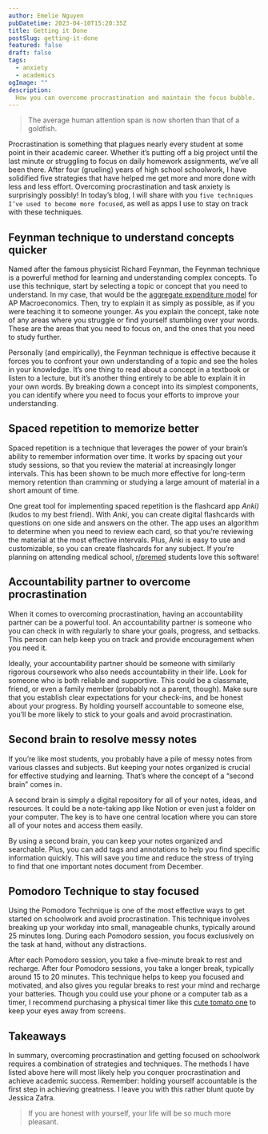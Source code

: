 ```yaml
---
author: Emelie Nguyen
pubDatetime: 2023-04-10T15:20:35Z
title: Getting it Done
postSlug: getting-it-done
featured: false
draft: false
tags:
  - anxiety
  - academics
ogImage: ""
description:
  How you can overcome procrastination and maintain the focus bubble.
---
```


> The average human attention span is now shorten than that of a goldfish.

Procrastination is something that plagues nearly every student at some point in their academic career. Whether it’s putting off a big project until the last minute or struggling to focus on daily homework assignments, we’ve all been there. After four (grueling) years of high school schoolwork, I have solidified five strategies that have helped me get more and more done with less and less effort. Overcoming procrastination and task anxiety is surprisingly possibly! In today’s blog, I will share with you `five techniques I’ve used to become more focused`, as well as apps I use to stay on track with these techniques. 

## Feynman technique to understand concepts quicker

Named after the famous physicist Richard Feynman, the Feynman technique is a powerful method for learning and understanding complex concepts. To use this technique, start by selecting a topic or concept that you need to understand. In my case, that would be the [aggregate expenditure model](https://open.lib.umn.edu/principleseconomics/chapter/28-2-the-aggregate-expenditures-model/) for AP Macroeconomics. Then, try to explain it as simply as possible, as if you were teaching it to someone younger. As you explain the concept, take note of any areas where you struggle or find yourself stumbling over your words. These are the areas that you need to focus on, and the ones that you need to study further.

Personally (and empirically), the Feynman technique is effective because it forces you to confront your own understanding of a topic and see the holes in your knowledge. It’s one thing to read about a concept in a textbook or listen to a lecture, but it’s another thing entirely to be able to explain it in your own words. By breaking down a concept into its simplest components, you can identify where you need to focus your efforts to improve your understanding.

## Spaced repetition to memorize better

Spaced repetition is a technique that leverages the power of your brain’s ability to remember information over time. It works by spacing out your study sessions, so that you review the material at increasingly longer intervals. This has been shown to be much more effective for long-term memory retention than cramming or studying a large amount of material in a short amount of time.

One great tool for implementing spaced repetition is the flashcard app _Anki)_ (kudos to my best friend). With _Anki_, you can create digital flashcards with questions on one side and answers on the other. The app uses an algorithm to determine when you need to review each card, so that you’re reviewing the material at the most effective intervals. Plus, Anki is easy to use and customizable, so you can create flashcards for any subject. If you’re planning on attending medical school, [r/premed](https://www.reddit.com/r/premed/) students love this software!

## Accountability partner to overcome procrastination

When it comes to overcoming procrastination, having an accountability partner can be a powerful tool. An accountability partner is someone who you can check in with regularly to share your goals, progress, and setbacks. This person can help keep you on track and provide encouragement when you need it. 

Ideally, your accountability partner should be someone with similarly rigorous coursework who also needs accountability in their life. Look for someone who is both reliable and supportive. This could be a classmate, friend, or even a family member (probably not a parent, though). Make sure that you establish clear expectations for your check-ins, and be honest about your progress. By holding yourself accountable to someone else, you’ll be more likely to stick to your goals and avoid procrastination.

## Second brain to resolve messy notes

If you’re like most students, you probably have a pile of messy notes from various classes and subjects. But keeping your notes organized is crucial for effective studying and learning. That’s where the concept of a “second brain” comes in.

A second brain is simply a digital repository for all of your notes, ideas, and resources. It could be a note-taking app like Notion or even just a folder on your computer. The key is to have one central location where you can store all of your notes and access them easily.

By using a second brain, you can keep your notes organized and searchable. Plus, you can add tags and annotations to help you find specific information quickly. This will save you time and reduce the stress of trying to find that one important notes document from December.

## Pomodoro Technique to stay focused

Using the Pomodoro Technique is one of the most effective ways to get started on schoolwork and avoid procrastination. This technique involves breaking up your workday into small, manageable chunks, typically around 25 minutes long. During each Pomodoro session, you focus exclusively on the task at hand, without any distractions.

After each Pomodoro session, you take a five-minute break to rest and recharge. After four Pomodoro sessions, you take a longer break, typically around 15 to 20 minutes. This technique helps to keep you focused and motivated, and also gives you regular breaks to rest your mind and recharge your batteries. Though you could use your phone or a computer tab as a timer, I recommend purchasing a physical timer like this [cute tomato one](https://www.amazon.com/yueton-Kitchen-Mechanical-Minutes-Rotating/dp/B07H59ZL1L/ref=sr_1_3?keywords=pomodoro+timer+tomato&qid=1682975758&sr=8-3) to keep your eyes away from screens.

## Takeaways

In summary, overcoming procrastination and getting focused on schoolwork requires a combination of strategies and techniques. The methods I have listed above here will most likely help you conquer procrastination and achieve academic success. Remember: holding yourself accountable is the first step in achieving greatness. I leave you with this rather blunt quote by Jessica Zafra.

> If you are honest with yourself, your life will be so much more pleasant.

